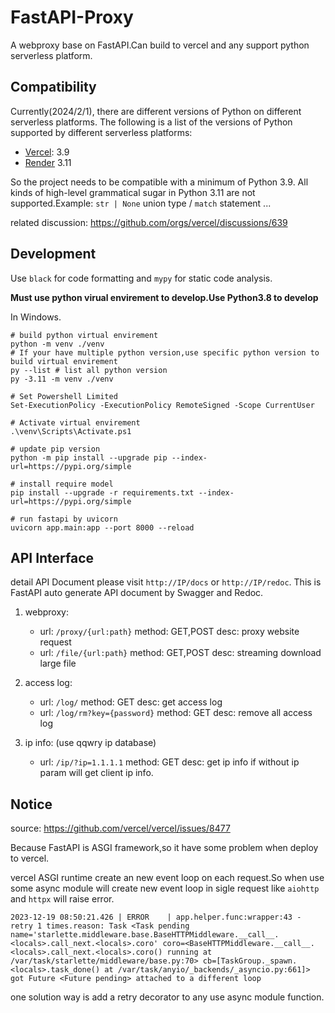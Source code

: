 # FastAPI-Proxy

A webproxy base on FastAPI.Can build to vercel and any support python serverless platform.

## Compatibility

Currently(2024/2/1), there are different versions of Python on different serverless platforms. The following is a list of the versions of Python supported by different serverless platforms:

- [Vercel](https://vercel.com/): 3.9
- [Render](https://render.com/) 3.11

So the project needs to be compatible with a minimum of Python 3.9. All kinds of high-level grammatical sugar in Python 3.11 are not supported.Example: `str | None` union type / `match` statement ...

related discussion: <https://github.com/orgs/vercel/discussions/639>

## Development

Use `black` for code formatting and `mypy` for static code analysis.

**Must use python virual envirement to develop.Use Python3.8 to develop**

In Windows.

```shell
# build python virtual envirement
python -m venv ./venv
# If your have multiple python version,use specific python version to build virtual envirement
py --list # list all python version
py -3.11 -m venv ./venv

# Set Powershell Limited
Set-ExecutionPolicy -ExecutionPolicy RemoteSigned -Scope CurrentUser

# Activate virtual envirement
.\venv\Scripts\Activate.ps1

# update pip version
python -m pip install --upgrade pip --index-url=https://pypi.org/simple

# install require model
pip install --upgrade -r requirements.txt --index-url=https://pypi.org/simple

# run fastapi by uvicorn
uvicorn app.main:app --port 8000 --reload
```

## API Interface

detail API Document please visit `http://IP/docs` or `http://IP/redoc`. This is FastAPI auto generate API document by Swagger and Redoc.

1. webproxy:
    - url: `/proxy/{url:path}` method: GET,POST desc: proxy website request
    - url: `/file/{url:path}` method: GET,POST desc: streaming download large file

2. access log:
    - url: `/log/` method: GET desc: get access log
    - url: `/log/rm?key={password}` method: GET desc: remove all access log

3. ip info: (use qqwry ip database)
    - url: `/ip/?ip=1.1.1.1` method: GET desc: get ip info if without ip param will get client ip info.

## Notice

source: https://github.com/vercel/vercel/issues/8477

Because FastAPI is ASGI framework,so it have some problem when deploy to vercel.

vercel ASGI runtime create an new event loop on each request.So when use some async module will create new event loop in sigle request like `aiohttp` and `httpx` will raise error.

```shell
2023-12-19 08:50:21.426 | ERROR    | app.helper.func:wrapper:43 - retry 1 times.reason: Task <Task pending name='starlette.middleware.base.BaseHTTPMiddleware.__call__.<locals>.call_next.<locals>.coro' coro=<BaseHTTPMiddleware.__call__.<locals>.call_next.<locals>.coro() running at /var/task/starlette/middleware/base.py:70> cb=[TaskGroup._spawn.<locals>.task_done() at /var/task/anyio/_backends/_asyncio.py:661]> got Future <Future pending> attached to a different loop
```

one solution way is add a retry decorator to any use async module function.
